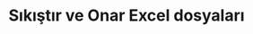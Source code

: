 ﻿---
title: Sıkıştır ve Onar Excel dosyaları
second_title: Aspose.Cells Cloud Documen
type: docs
url: /tr/compress-and-repair-excel-files/
linktitle: Sıkıştır ve Onar
keywords: Deep file compression vs. Quick compression; Comprehensive file repair vs. Partial repair attempts; Automatic error detection vs. User manual check
description: Depolama alanını optimize etmek için dosya boyutlarını azaltarak ve bozuk dosyaları onarmak için işlevsellik sağlayarak veri bütünlüğünü ve kullanılabilirliğini garanti eder
weight: 100
kwords: Derin dosya sıkıştırma vs. Hızlı sıkıştırma; Kapsamlı dosya onarımı vs. Kısmi onarım girişimleri; Otomatik hata tespiti vs. Kullanıcı kılavuzu kontrolleri
---
